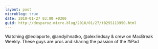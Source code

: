 ```yaml
---
layout: post
microblog: true
date: 2010-01-27 03:00 +0300
guid: http://desparoz.micro.blog/2010/01/27/t8295113950.html
---
```

Watching @leolaporte, @andyihnatko, @alexlindsay &amp; crew on MacBreak Weekly. These guys are pros and sharing the passion of the #iPad
